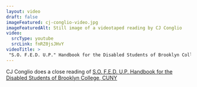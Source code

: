 ```yaml
--- 
layout: video
draft: false
imageFeatured: cj-conglio-video.jpg
imageFeaturedAlt: Still image of a videotaped reading by CJ Conglio
video: 
  srcType: youtube
  srcLink: fnRZ0jsJHvY
videoTitle: >
 "S.O. F.E.D. U.P." Handbook for the Disabled Students of Brooklyn College, CUNY
--- 
```

 
CJ Conglio does a close reading of [S.O. F.E.D. U.P. Handbook for the Disabled Students of Brooklyn College, CUNY](/gallery/sofedup-handbook)
